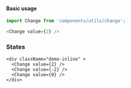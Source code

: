 #### Basic usage

```javascript
import Change from 'components/utils/change';

<Change value={2} />
```

### States
```
<div className="demo-inline" >
  <Change value={2} />
  <Change value={-2} />
  <Change value={0} />
</div>
```

